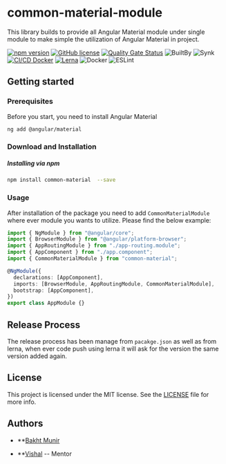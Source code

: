 # common-material-module

This library builds to provide all Angular Material module under single module to make simple the utilization of Angular Material in project.

[![npm version](https://badge.fury.io/js/%40angular%2Fcdk.svg)](https://www.npmjs.com/package/common-material) [![GitHub license](https://img.shields.io/badge/license-MIT-blue.svg)](https://github.com/olavoparno/jest-badges-readme/blob/master/LICENSE) [![Quality Gate Status](https://sonarcloud.io/api/project_badges/measure?project=BakhtMunirUet_common-material-module&metric=alert_status)](https://sonarcloud.io/summary/new_code?id=BakhtMunirUet_common-material-module) ![BuiltBy](https://img.shields.io/badge/TypeScript-Lovers-black.svg "img.shields.io") ![Synk](https://snyk.io/test/github/expressjs/express/4.x/badge.svg) [![CI/CD Docker](https://github.com/wnqueiroz/sonatype-nexus-repository-badge-generator/actions/workflows/ci-cd.yml/badge.svg?branch=main)](https://github.com/BakhtMunirUet/common-material-module/actions) [![Lerna](https://repology.org/badge/latest-versions/lerna.svg)](https://repology.org/project/lerna/versions) ![Docker](https://img.shields.io/badge/docker-%230db7ed.svg?style=for-the-badge&logo=docker&logoColor=white) ![ESLint](https://img.shields.io/badge/ESLint-4B3263?style=for-the-badge&logo=eslint&logoColor=white)

## Getting started

### Prerequisites

Before you start, you need to install Angular Material

```bash
ng add @angular/material
```

### Download and Installation

##### Installing via npm

```bash
npm install common-material  --save
```

### Usage

After installation of the package you need to add `CommonMaterialModule` where ever module you wants to utilize. Please find the below example:

```typescript
import { NgModule } from "@angular/core";
import { BrowserModule } from "@angular/platform-browser";
import { AppRoutingModule } from "./app-routing.module";
import { AppComponent } from "./app.component";
import { CommonMaterialModule } from "common-material";

@NgModule({
  declarations: [AppComponent],
  imports: [BrowserModule, AppRoutingModule, CommonMaterialModule],
  bootstrap: [AppComponent],
})
export class AppModule {}
```

## Release Process

The release process has been manage from `pacakge.json` as well as from lerna, when ever code push using lerna it will ask for the version the same version added again.

## License

This project is licensed under the MIT license. See the <a href="./LICENSE"> LICENSE</a> file for more info.</p>

## Authors

- \*\*[Bakht Munir](https://github.com/BakhtMunirUet?tab=repositories)

- \*\*[Vishal](https://github.com/vishalm?tab=repositories) -- Mentor
